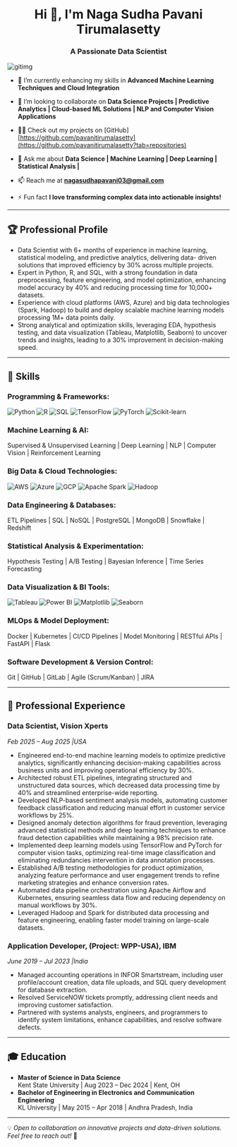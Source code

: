 <h1 align="center">Hi 👋, I'm Naga Sudha Pavani Tirumalasetty</h1>
<h3 align="center">A Passionate Data Scientist</h3>

![gitimg](https://github.com/user-attachments/assets/9571fbb7-fe1f-4235-b045-e722268a0039)

- 🌱 I’m currently enhancing my skills in **Advanced Machine Learning Techniques and Cloud Integration**  

- 👯 I’m looking to collaborate on **Data Science Projects | Predictive Analytics | Cloud-based ML Solutions | NLP and Computer Vision Applications**  

- 👨‍💻 Check out my projects on [GitHub] [https://github.com/pavanitirumalasetty](https://github.com/pavanitirumalasetty?tab=repositories)

- 💬 Ask me about **Data Science | Machine Learning | Deep Learning | Statistical Analysis |**  

- 📫 Reach me at **nagasudhapavani03@gmail.com**  

- ⚡ Fun fact **I love transforming complex data into actionable insights!**  

---

## 🏆 Professional Profile  
-	Data Scientist with 6+ months of experience in machine learning, statistical modeling, and predictive analytics, delivering data- driven solutions that improved efficiency by 30% across multiple projects.
-	Expert in Python, R, and SQL, with a strong foundation in data preprocessing, feature engineering, and model optimization, enhancing model accuracy by 40% and reducing processing time for 10,000+ datasets.
-	Experience with cloud platforms (AWS, Azure) and big data technologies (Spark, Hadoop) to build and deploy scalable machine learning models processing 1M+ data points daily.
-	Strong analytical and optimization skills, leveraging EDA, hypothesis testing, and data visualization (Tableau, Matplotlib, Seaborn) to uncover trends and insights, leading to a 30% improvement in decision-making speed.
 

---

## 🔧 Skills  
### Programming & Frameworks:  
![Python](https://img.shields.io/badge/-Python-3776AB?style=flat&logo=python&logoColor=white) 
![R](https://img.shields.io/badge/-R-276DC3?style=flat&logo=r&logoColor=white) 
![SQL](https://img.shields.io/badge/-SQL-4479A1?style=flat&logo=MySQL&logoColor=white) 
![TensorFlow](https://img.shields.io/badge/-TensorFlow-FF6F00?style=flat&logo=tensorflow&logoColor=white) 
![PyTorch](https://img.shields.io/badge/-PyTorch-EE4C2C?style=flat&logo=pytorch&logoColor=white) 
![Scikit-learn](https://img.shields.io/badge/-Scikit_Learn-F7931E?style=flat&logo=scikit-learn&logoColor=white)

### Machine Learning & AI:  
Supervised & Unsupervised Learning | Deep Learning | NLP | Computer Vision | Reinforcement Learning  

### Big Data & Cloud Technologies:  
![AWS](https://img.shields.io/badge/-AWS-232F3E?style=flat&logo=amazon-aws&logoColor=white) 
![Azure](https://img.shields.io/badge/-Azure-0089D6?style=flat&logo=microsoft-azure&logoColor=white) 
![GCP](https://img.shields.io/badge/-GCP-4285F4?style=flat&logo=google-cloud&logoColor=white) 
![Apache Spark](https://img.shields.io/badge/-Apache_Spark-E25A1C?style=flat&logo=apachespark&logoColor=white) 
![Hadoop](https://img.shields.io/badge/-Hadoop-66CCFF?style=flat&logo=apachehadoop&logoColor=white)

### Data Engineering & Databases:  
ETL Pipelines | SQL | NoSQL | PostgreSQL | MongoDB | Snowflake | Redshift  

### Statistical Analysis & Experimentation:  
Hypothesis Testing | A/B Testing | Bayesian Inference | Time Series Forecasting  

### Data Visualization & BI Tools:  
![Tableau](https://img.shields.io/badge/-Tableau-E97627?style=flat&logo=tableau&logoColor=white) 
![Power BI](https://img.shields.io/badge/-Power_BI-F2C811?style=flat&logo=power-bi&logoColor=black) 
![Matplotlib](https://img.shields.io/badge/-Matplotlib-3776AB?style=flat&logo=python&logoColor=white) 
![Seaborn](https://img.shields.io/badge/-Seaborn-3776AB?style=flat&logo=python&logoColor=white)

### MLOps & Model Deployment:  
Docker | Kubernetes | CI/CD Pipelines | Model Monitoring | RESTful APIs | FastAPI | Flask  

### Software Development & Version Control:  
Git | GitHub | GitLab | Agile (Scrum/Kanban) | JIRA  

---

## 💼 Professional Experience    

### Data Scientist, Vision Xperts 
*Feb 2025 – Aug 2025 |USA*  
-	Engineered end-to-end machine learning models to optimize predictive analytics, significantly enhancing decision-making capabilities across business units and improving operational efficiency by 30%.
-	Architected robust ETL pipelines, integrating structured and unstructured data sources, which decreased data processing time by 40%
and streamlined enterprise-wide reporting.
-	Developed NLP-based sentiment analysis models, automating customer feedback classification and reducing manual effort in customer service workflows by 25%.
-	Designed anomaly detection algorithms for fraud prevention, leveraging advanced statistical methods and deep learning techniques to enhance fraud detection capabilities while maintaining a 98% precision rate.
-	Implemented deep learning models using TensorFlow and PyTorch for computer vision tasks, optimizing real-time image classification and eliminating redundancies intervention in data annotation processes.
-	Established A/B testing methodologies for product optimization, analyzing feature performance and user engagement trends to refine marketing strategies and enhance conversion rates.
- Automated data pipeline orchestration using Apache Airflow and Kubernetes, ensuring seamless data flow and reducing dependency on manual workflows by 30%.
-	Leveraged Hadoop and Spark for distributed data processing and feature engineering, enabling faster model training on large-scale datasets.
 

### Application Developer, (Project: WPP-USA), IBM 
*June 2019 – Jul 2023 |India*  
- Managed accounting operations in INFOR Smartstream, including user profile/account creation, data file uploads, and SQL query development for database extraction.  
- Resolved ServiceNOW tickets promptly, addressing client needs and improving customer satisfaction.  
- Partnered with systems analysts, engineers, and programmers to identify system limitations, enhance capabilities, and resolve software defects.  

---

## 🎓 Education  
- **Master of Science in Data Science**  
  Kent State University | Aug 2023 – Dec 2024 | Kent, OH  
- **Bachelor of Engineering in Electronics and Communication Engineering**  
  KL University | May 2015 – Apr 2018 | Andhra Pradesh, India   

---

💡 *Open to collaboration on innovative projects and data-driven solutions. Feel free to reach out!* 🚀
